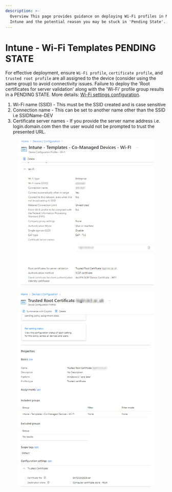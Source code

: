```yaml
---
description: >-
  Overview This page provides guidance on deploying Wi-Fi profiles in Microsoft
  Intune and the potential reason you may be stuck in 'Pending State'.
---
```


# Intune - Wi-Fi Templates PENDING STATE

For effective deployment, ensure `Wi-Fi profile`, `certificate profile`, and `trusted root profile` are all assigned to the device (consider using the same group) to avoid connectivity issues. Failure to deploy the 'Root certificates for server validation' along with the 'Wi-Fi' profile group results in a PENDING STATE. More details: [Wi-Fi settings configuration](https://learn.microsoft.com/en-us/mem/intune/configuration/wi-fi-settings-configure).



1. Wi-Fi name (SSID) - This must be the SSID created and is case sensitive
2. Connection name - This can be set to another name other than the SSID i.e SSIDName-DEV
3. Certificate server names - If you provide the server name address i.e. login.domain.com then the user would not be prompted to trust the presented URL.



<figure><img src="../.gitbook/assets/image (2) (1) (1).png" alt=""><figcaption></figcaption></figure>

<figure><img src="../.gitbook/assets/image (1) (1) (1) (1).png" alt=""><figcaption></figcaption></figure>

